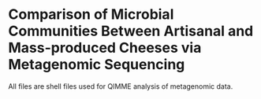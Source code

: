 # Comparison of Microbial Communities Between Artisanal and Mass-produced Cheeses via Metagenomic Sequencing  


All files are shell files used for QIMME analysis of metagenomic data. 

